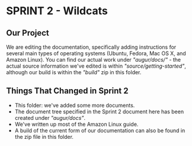 # SPRINT 2 - Wildcats

## Our Project

We are editing the documentation, specifically adding instructions for several main types of operating systems (Ubuntu, Fedora, Mac OS X, and Amazon Linux). You can find our actual work under *"augur/docs/"* - the actual source information we've edited is within *"source/getting-started"*, although our build is within the *"build"* zip in this folder.

## Things That Changed in Sprint 2

- This folder: we've added some more documents.
- The document tree specified in the Sprint 2 document here has been created under *"augur/docs"*.
- We've written up most of the Amazon Linux guide.
- A build of the current form of our documentation can also be found in the zip file in this folder.
